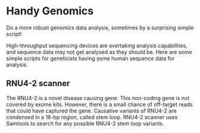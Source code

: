 # Handy Genomics
Do a more robust genomics data analysis, sometimes by a surprising simple script!

High-throughput sequencing devices are overtaking analysis capabilities, and sequence data may not get analysed as they should be. Here are some simple scripts for geneticists having some human sequence data for analysis.

## RNU4-2 scanner
The RNU4-2 is a novel disease causing gene. This non-coding gene is not covered by exome kits. However, there is a small chance of off-target reads that could have captured the gene. Causative variants of RNU4-2 are condensed in a 18-bp region, called stem loop. RNU4-2 scanner uses Samtools to search for any possible RNU4-2 stem loop variants.
